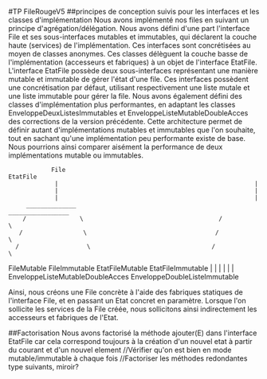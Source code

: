 #TP FileRougeV5
##principes de conception suivis pour les interfaces et les classes d'implémentation
Nous avons implémenté nos files en suivant un principe d'agrégation/délégation.
Nous avons défini d'une part l'interface File et ses sous-interfaces mutables et immutables, qui déclarent la couche haute (services) de l'implémentation.
Ces interfaces sont concrétisées au moyen de classes anonymes. Ces classes délèguent la couche basse de l'implémentation (accesseurs et fabriques) à un objet de l'interface EtatFile.
L'interface EtatFile possède deux sous-interfaces représentant une manière mutable et immutable de gérer l'état d'une file.
Ces interfaces possèdent une concrétisation par défaut, utilisant respectivement une liste mutale et une liste immutable pour gérer la file.
Nous avons également défini des classes d'implémentation plus performantes, en adaptant les classes EnveloppeDeuxListesImmutables et EnveloppeListeMutableDoubleAcces des corrections de la version précédente.
Cette architecture permet de définir autant d'implémentations mutables et immutables que l'on souhaite, tout en sachant qu'une implémentation peu performante existe de base.
Nous pourrions ainsi comparer aisément la performance de deux implémentations mutable ou immutables. 


                File                                                  EtatFile
                 |                                                       |
                 |                                                       |
                 |                                                       |
         ______________                                         _________________
        /               \                                      /                 \
       /                 \                                    /                   \
      /                   \                                  /                     \
 FileMutable            FileImmutable                 EtatFileMutable          EtatFileImmutable
                                                            |                           |
                                                            |                           |
                                                            |                           |
                                             EnveloppeListeMutableDoubleAcces      EnveloppeDoubleListeImmutable

Ainsi, nous créons une File concrète à l'aide des fabriques statiques de l'interface File, et en passant un Etat concret en paramètre.
Lorsque l'on sollicite les services de la File créée, nous sollicitons ainsi indirectement les accesseurs et fabriques de l'Etat.

##Factorisation
Nous avons factorisé la méthode ajouter(E) dans l'interface EtatFile car cela correspond toujours à la création d'un nouvel etat à partir du courant et d'un nouvel element
//Vérifier qu'on est bien en mode mutable/immutable à chaque fois
//Factoriser les méthodes redondantes type suivants, miroir?